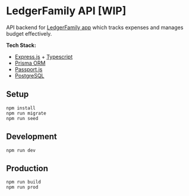 # LedgerFamily API [WIP]

API backend for [LedgerFamily app](https://github.com/dev-sithu/ledger-family-app) which tracks expenses and manages budget effectively.

**Tech Stack:**
- [Express.js](https://expressjs.com/) + [Typescript](https://www.typescriptlang.org/)
- [Prisma ORM](https://www.prisma.io/)
- [Passport.js](https://www.passportjs.org/)
- [PostgreSQL](https://www.postgresql.org/)

## Setup

    npm install
    npm run migrate
    npm run seed

## Development

    npm run dev

## Production

    npm run build
    npm run prod
